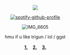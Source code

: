 <div align="center">

![](https://komarev.com/ghpvc/?username=7RIGUN&label=BOUNTY_$$&color=red&style=flat)

<div align="center">

[![spotify-github-profile](https://spotify-github-profile.kittinanx.com/api/view?uid=tildejohanne&cover_image=true&theme=novatorem&show_offline=true&background_color=121212&interchange=true&bar_color=53b14f&bar_color_cover=true)](https://github.com/kittinan/spotify-github-profile)

![IMG_6605](https://github.com/user-attachments/assets/c8c879ff-958c-4821-9be9-e1b6b87b35c8) 


hmu if u like trigun / lol / ggst

<b> [1.](https://rentry.co/eriks-)ㅤ [2.](https://rentry.co/yasukayn) ㅤ[3.](https://pantheon.atabook.org)</b>
